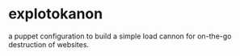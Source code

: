 explotokanon
============

a puppet configuration to build a simple load cannon for on-the-go destruction of websites.
